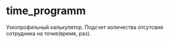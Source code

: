 # time_programm
Узкопрофильный калькулятор.
Подсчет количества отсутсвия сотрудника на точке(время, раз).

